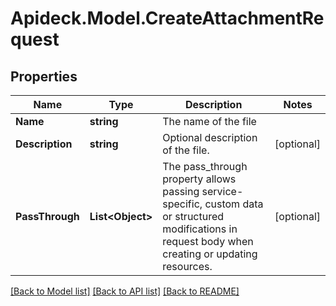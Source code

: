 # Apideck.Model.CreateAttachmentRequest

## Properties

Name | Type | Description | Notes
------------ | ------------- | ------------- | -------------
**Name** | **string** | The name of the file | 
**Description** | **string** | Optional description of the file. | [optional] 
**PassThrough** | **List&lt;Object&gt;** | The pass_through property allows passing service-specific, custom data or structured modifications in request body when creating or updating resources. | [optional] 

[[Back to Model list]](../README.md#documentation-for-models) [[Back to API list]](../README.md#documentation-for-api-endpoints) [[Back to README]](../README.md)

